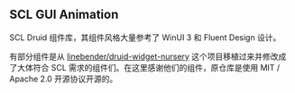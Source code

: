 ## SCL GUI Animation

SCL Druid 组件库，其组件风格大量参考了 WinUI 3 和 Fluent Design 设计。

有部分组件是从 [linebender/druid-widget-nursery](https://github.com/linebender/druid-widget-nursery)
这个项目移植过来并修改成了大体符合 SCL 需求的组件们。在这里感谢他们的组件，原仓库是使用
MIT / Apache 2.0 开源协议开源的。

